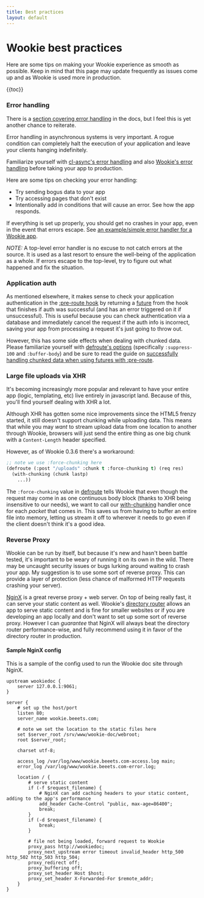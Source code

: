 ```yaml
---
title: Best practices
layout: default
---
```


Wookie best practices
=====================
Here are some tips on making your Wookie experience as smooth as possible. Keep
in mind that this page may update frequently as issues come up and as Wookie is
used more in production.

{{toc}}

### Error handling
There is a [section covering error handling](/docs/error-handling) in the docs,
but I feel this is yet another chance to reiterate.

Error handling in asynchronous systems is very important. A rogue condition
can completely halt the execution of your application and leave your clients
hanging indefinitely.

Familiarize yourself with [cl-async's error handling](http://orthecreedence.github.io/cl-async/event-handling)
and also [Wookie's error handling](/docs/error-handling) before taking your app
to production.

Here are some tips on checking your error handling:

- Try sending bogus data to your app
- Try accessing pages that don't exist
- Intentionally add in conditions that will cause an error. See how the app
responds.

If everything is set up properly, you should get no crashes in your app, even
in the event that errors escape. See [an example/simple error handler for a 
Wookie app](https://github.com/orthecreedence/wookie-doc/blob/master/init.lisp).

*NOTE:* A top-level error handler is no excuse to not catch errors at the
source. It is used as a last resort to ensure the well-being of the application
as a whole. If errors escape to the top-level, try to figure out what happened
and fix the situation.

### Application auth
As mentioned elsewhere, it makes sense to check your application authentication
in the [:pre-route hook](/docs/hooks#pre-route) by returning a
[future](/docs/hooks#hooks-and-futures) from the hook that finishes if auth was
successful (and has an error triggered on it if unsuccessful). This is useful
because you can check authentication via a database and immediately cancel the
request if the auth info is incorrect, saving your app from processing a request
it's just going to throw out.

However, this has some side effects when dealing with chunked data. Please
familiarize yourself with [defroute's options](/docs/routes#defroute)
(specifically `:suppress-100` and `:buffer-body`) and be sure to read the guide
on [successfully handling chunked data when using futures with :pre-route](/docs/hooks#pre-route).

### Large file uploads via XHR
It's becoming increasingly more popular and relevant to have your entire app
(logic, templating, etc) live entirely in javascript land. Because of this,
you'll find yourself dealing with XHR a lot.

Although XHR has gotten some nice improvements since the HTML5 frenzy started,
it still doesn't support chunking while uploading data. This means that while
you may *want* to stream upload data from one location to another through
Wookie, browsers will just send the entire thing as one big chunk with a
`Content-Length` header specified.

However, as of Wookie 0.3.6 there's a workaround:

```lisp
;; note we use :force-chunking here
(defroute (:post "/uploads" :chunk t :force-chunking t) (req res)
  (with-chunking (chunk lastp)
    ...))
```

The `:force-chunking` value in [defroute](/docs/routes#defroute) tells Wookie
that even though the request may come in as one continuous body block (thanks
to XHR being insensitive to our needs), we want to call our [with-chunking](/docs/request-handling#with-chunking)
handler once for each *packet* that comes in. This saves us from having to
buffer an entire file into memory, letting us stream it off to wherever it needs
to go even if the client doesn't think it's a good idea.

### Reverse Proxy
Wookie can be run by itself, but because it's new and hasn't been battle tested,
it's important to be weary of running it on its own in the wild. There may be 
uncaught security issues or bugs lurking around waiting to crash your app.
My suggestion is to use some sort of reverse proxy. This can provide a layer of
protection (less chance of malformed HTTP requests crashing your server).

[NginX](http://nginx.org/) is a great reverse proxy + web server. On top of
being really fast, it can serve your static content as well. Wookie's
[directory router](/docs/core-plugins#directory-router) allows an app to serve
static content and is fine for smaller websites or if you are developing an app
locally and don't want to set up some sort of reverse proxy. However I can
*guarantee* that NginX will always beat the directory router performance-wise,
and fully recommend using it in favor of the directory router in production.

#### Sample NginX config
This is a sample of the config used to run the Wookie doc site through NginX.

```
upstream wookiedoc {
    server 127.0.0.1:9061;
}

server {
    # set up the host/port
    listen 80;
    server_name wookie.beeets.com;

    # note we set the location to the static files here
    set $server_root /srv/www/wookie-doc/webroot;
    root $server_root;

    charset utf-8;

    access_log /var/log/www/wookie.beeets.com-access.log main;
    error_log /var/log/www/wookie.beeets.com-error.log;

    location / {
        # serve static content
        if (-f $request_filename) {
            # NginX can add caching headers to your static content, adding to the app's performance
            add_header Cache-Control "public, max-age=86400";
            break;
        }
        if (-d $request_filename) {
            break;
        }

        # file not being loaded, forward request to Wookie
        proxy_pass http://wookiedoc;
        proxy_next_upstream error timeout invalid_header http_500 http_502 http_503 http_504;
        proxy_redirect off;
        proxy_buffering off;
        proxy_set_header Host $host;
        proxy_set_header X-Forwarded-For $remote_addr;
    }
}
```
